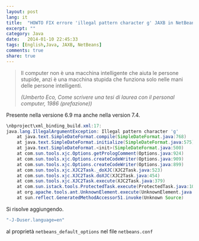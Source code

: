 ```yaml
---
layout: post
lang: it
title:  "HOWTO FIX errore 'illegal pattern character g' JAXB in NetBeans ."
excerpt: ""
category: Java
date:   2014-01-10 22:45:33
tags: [English,Java, JAXB, NetBeans]
comments: true
share: true
---
```


> Il computer non è una macchina intelligente che aiuta le persone stupide, anzi è una macchina stupida che funziona solo nelle mani delle persone intelligenti.
>
> *(Umberto Eco, Come scrivere una tesi di laurea con il personal computer, 1986 (prefazione))*

Presente nella versione 6.9 ma anche nella version 7.4.

```java
\nbproject\xml_binding_build.xml:17: 
java.lang.IllegalArgumentException: Illegal pattern character 'g'
    at java.text.SimpleDateFormat.compile(SimpleDateFormat.java:768)
    at java.text.SimpleDateFormat.initialize(SimpleDateFormat.java:575)
    at java.text.SimpleDateFormat.<init>(SimpleDateFormat.java:500)
    at com.sun.tools.xjc.Options.getPrologComment(Options.java:924)
    at com.sun.tools.xjc.Options.createCodeWriter(Options.java:909)
    at com.sun.tools.xjc.Options.createCodeWriter(Options.java:899)
    at com.sun.tools.xjc.XJC2Task._doXJC(XJC2Task.java:523)
    at com.sun.tools.xjc.XJC2Task.doXJC(XJC2Task.java:454)
    at com.sun.tools.xjc.XJC2Task.execute(XJC2Task.java:379)
    at com.sun.istack.tools.ProtectedTask.execute(ProtectedTask.java:103)
    at org.apache.tools.ant.UnknownElement.execute(UnknownElement.java:291)
    at sun.reflect.GeneratedMethodAccessor51.invoke(Unknown Source)
```

Si risolve aggiungendo.  

```bash 
"-J-Duser.language=en"  
```

al proprietà `netbeans_default_options` nel file `netbeans.conf`


